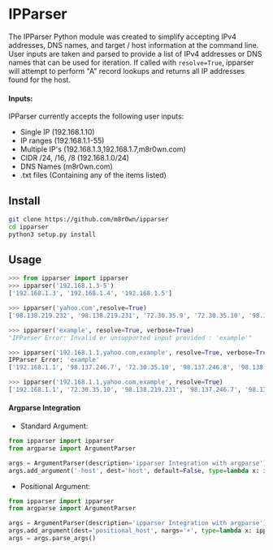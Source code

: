 # IPParser

The IPParser Python module was created to simplify accepting IPv4 addresses, DNS names, and target / host information at the command line. User inputs are taken and parsed to provide a list of IPv4 addresses or DNS names that can be used for iteration. If called with ```resolve=True```, ipparser will attempt to perform "A" record lookups and returns all IP addresses found for the host.

#### Inputs:
IPParser currently accepts the following user inputs:
* Single IP (192.168.1.10)
* IP ranges (192.168.1.1-55)
* Multiple IP's (192.168.1.3,192.168.1.7,m8r0wn.com)
* CIDR /24, /16, /8 (192.168.1.0/24)
* DNS Names (m8r0wn.com)
* .txt files (Containing any of the items listed)

## Install
```bash
git clone https://github.com/m8r0wn/ipparser
cd ipparser
python3 setup.py install
```

## Usage
```python
>>> from ipparser import ipparser
>>> ipparser('192.168.1.3-5')
['192.168.1.3', '192.168.1.4', '192.168.1.5']

>>> ipparser('yahoo.com',resolve=True)
['98.138.219.232', '98.138.219.231', '72.30.35.9', '72.30.35.10', '98.137.246.7', '98.137.246.8']

>>> ipparser('example', resolve=True, verbose=True)
"IPParser Error: Invalid or unsupported input provided : 'example'"

>>> ipparser('192.168.1.1,yahoo.com,example', resolve=True, verbose=True)
IPParser Error: 'example'
['192.168.1.1', '98.137.246.7', '72.30.35.10', '98.137.246.8', '98.138.219.231', '98.138.219.232', '72.30.35.9']

>>> ipparser('192.168.1.1,yahoo.com,example', resolve=True)
['192.168.1.1', '72.30.35.10', '98.138.219.231', '98.137.246.7', '98.137.246.8', '72.30.35.9', '98.138.219.232']
```

#### Argparse Integration
* Standard Argument:
```python
from ipparser import ipparser
from argparse import ArgumentParser

args = ArgumentParser(description='ipparser Integration with argparse')
args.add_argument('-host', dest='host', default=False, type=lambda x: ipparser(x, resolve=True), help='Host Input')args = args.parse_args()
```

* Positional Argument:
```python
from ipparser import ipparser
from argparse import ArgumentParser

args = ArgumentParser(description='ipparser Integration with argparse')
args.add_argument(dest='positional_host', nargs='+', type=lambda x: ipparser(x, resolve=False, verbose=True), help='Host Input')
args = args.parse_args()
```
